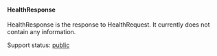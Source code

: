 

<a name="cockroach.server.serverpb.HealthResponse"></a>
#### HealthResponse

HealthResponse is the response to HealthRequest. It currently does not
contain any information.

Support status: [public](#support-status)




